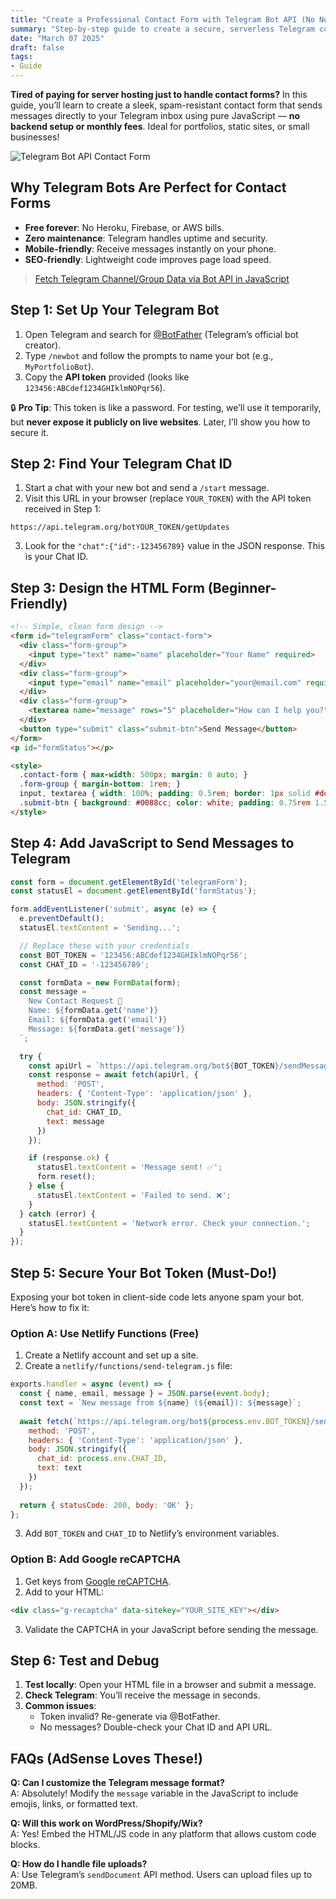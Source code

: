 ```yaml
---
title: "Create a Professional Contact Form with Telegram Bot API (No Node.js Required)"
summary: "Step-by-step guide to create a secure, serverless Telegram contact form using JavaScript. Perfect step-by-step guide for beginners"
date: "March 07 2025"
draft: false
tags:
- Guide
---
```


**Tired of paying for server hosting just to handle contact forms?** In this guide, you’ll learn to create a sleek, spam-resistant contact form that sends messages directly to your Telegram inbox using pure JavaScript — **no backend setup or monthly fees**. Ideal for portfolios, static sites, or small businesses!

![Telegram Bot API Contact Form](https://images.unsplash.com/photo-1581291518857-4e27b48ff24e?ixlib=rb-1.2.1&auto=format&fit=crop&w=1350&q=80)

## Why Telegram Bots Are Perfect for Contact Forms
- **Free forever**: No Heroku, Firebase, or AWS bills.
- **Zero maintenance**: Telegram handles uptime and security.
- **Mobile-friendly**: Receive messages instantly on your phone.
- **SEO-friendly**: Lightweight code improves page load speed.

> [Fetch Telegram Channel/Group Data via Bot API in JavaScript](https://exonoob.in/blog/retrieve-telegram-channel-group-information-using-javascript-bot-api/)

## Step 1: Set Up Your Telegram Bot
1. Open Telegram and search for [@BotFather](https://t.me/BotFather) (Telegram’s official bot creator).
2. Type `/newbot` and follow the prompts to name your bot (e.g., `MyPortfolioBot`).
3. Copy the **API token** provided (looks like `123456:ABCdef1234GHIklmNOPqr56`).

🔒 **Pro Tip**: This token is like a password. For testing, we’ll use it temporarily, but **never expose it publicly on live websites**. Later, I’ll show you how to secure it.

## Step 2: Find Your Telegram Chat ID
1. Start a chat with your new bot and send a `/start` message.
2. Visit this URL in your browser (replace `YOUR_TOKEN`) with the API token received in Step 1:
```
https://api.telegram.org/botYOUR_TOKEN/getUpdates
```
3. Look for the `"chat":{"id":-123456789}` value in the JSON response. This is your Chat ID.

## Step 3: Design the HTML Form (Beginner-Friendly)
```html
<!-- Simple, clean form design -->
<form id="telegramForm" class="contact-form">
  <div class="form-group">
    <input type="text" name="name" placeholder="Your Name" required>
  </div>
  <div class="form-group">
    <input type="email" name="email" placeholder="your@email.com" required>
  </div>
  <div class="form-group">
    <textarea name="message" rows="5" placeholder="How can I help you?" required></textarea>
  </div>
  <button type="submit" class="submit-btn">Send Message</button>
</form>
<p id="formStatus"></p>

<style>
  .contact-form { max-width: 500px; margin: 0 auto; }
  .form-group { margin-bottom: 1rem; }
  input, textarea { width: 100%; padding: 0.5rem; border: 1px solid #ddd; }
  .submit-btn { background: #0088cc; color: white; padding: 0.75rem 1.5rem; border: none; cursor: pointer; }
</style>
```

## Step 4: Add JavaScript to Send Messages to Telegram
```javascript
const form = document.getElementById('telegramForm');
const statusEl = document.getElementById('formStatus');

form.addEventListener('submit', async (e) => {
  e.preventDefault();
  statusEl.textContent = 'Sending...';

  // Replace these with your credentials
  const BOT_TOKEN = '123456:ABCdef1234GHIklmNOPqr56';
  const CHAT_ID = '-123456789';

  const formData = new FormData(form);
  const message = `
    New Contact Request 🚀
    Name: ${formData.get('name')}
    Email: ${formData.get('email')}
    Message: ${formData.get('message')}
  `;

  try {
    const apiUrl = `https://api.telegram.org/bot${BOT_TOKEN}/sendMessage`;
    const response = await fetch(apiUrl, {
      method: 'POST',
      headers: { 'Content-Type': 'application/json' },
      body: JSON.stringify({
        chat_id: CHAT_ID,
        text: message
      })
    });

    if (response.ok) {
      statusEl.textContent = 'Message sent! ✅';
      form.reset();
    } else {
      statusEl.textContent = 'Failed to send. ❌';
    }
  } catch (error) {
    statusEl.textContent = 'Network error. Check your connection.';
  }
});
```

## Step 5: Secure Your Bot Token (Must-Do!)
Exposing your bot token in client-side code lets anyone spam your bot. Here’s how to fix it:

### Option A: Use Netlify Functions (Free)
1. Create a Netlify account and set up a site.
2. Create a `netlify/functions/send-telegram.js` file:
```javascript
exports.handler = async (event) => {
  const { name, email, message } = JSON.parse(event.body);
  const text = `New message from ${name} (${email}): ${message}`;
  
  await fetch(`https://api.telegram.org/bot${process.env.BOT_TOKEN}/sendMessage`, {
    method: 'POST',
    headers: { 'Content-Type': 'application/json' },
    body: JSON.stringify({
      chat_id: process.env.CHAT_ID,
      text: text
    })
  });
  
  return { statusCode: 200, body: 'OK' };
};
```
3. Add `BOT_TOKEN` and `CHAT_ID` to Netlify’s environment variables.

### Option B: Add Google reCAPTCHA
1. Get keys from [Google reCAPTCHA](https://www.google.com/recaptcha).
2. Add to your HTML:
```html
<div class="g-recaptcha" data-sitekey="YOUR_SITE_KEY"></div>
```
3. Validate the CAPTCHA in your JavaScript before sending the message.

## Step 6: Test and Debug
1. **Test locally**: Open your HTML file in a browser and submit a message.
2. **Check Telegram**: You’ll receive the message in seconds.
3. **Common issues**:
   - Token invalid? Re-generate via @BotFather.
   - No messages? Double-check your Chat ID and API URL.

## FAQs (AdSense Loves These!)
**Q: Can I customize the Telegram message format?**  
A: Absolutely! Modify the `message` variable in the JavaScript to include emojis, links, or formatted text.

**Q: Will this work on WordPress/Shopify/Wix?**  
A: Yes! Embed the HTML/JS code in any platform that allows custom code blocks.

**Q: How do I handle file uploads?**  
A: Use Telegram’s `sendDocument` API method. Users can upload files up to 20MB.